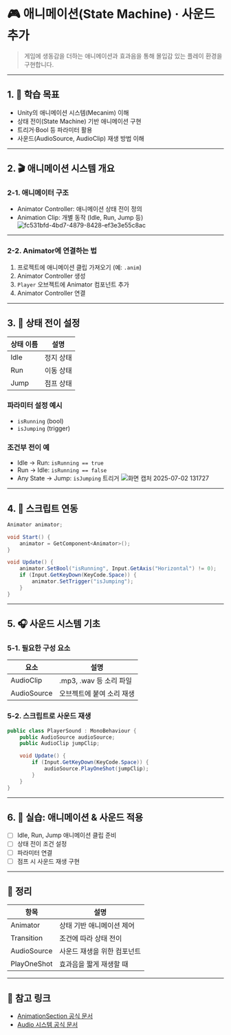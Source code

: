 # 🎮 애니메이션(State Machine) · 사운드 추가
> 게임에 생동감을 더하는 애니메이션과 효과음을 통해 몰입감 있는 플레이 환경을 구현합니다.

---

## 1. 🧠 학습 목표

- Unity의 애니메이션 시스템(Mecanim) 이해
- 상태 전이(State Machine) 기반 애니메이션 구현
- 트리거·Bool 등 파라미터 활용
- 사운드(AudioSource, AudioClip) 재생 방법 이해

---

## 2. 🎬 애니메이션 시스템 개요

### 2-1. 애니메이터 구조
- Animator Controller: 애니메이션 상태 전이 정의
- Animation Clip: 개별 동작 (Idle, Run, Jump 등)
![fc531bfd-4bd7-4879-8428-ef3e3e55c8ac](https://github.com/user-attachments/assets/b7e10075-d08f-428b-8104-67be7cbecf20)

---

### 2-2. Animator에 연결하는 법

1. 프로젝트에 애니메이션 클립 가져오기 (예: `.anim`)
2. Animator Controller 생성
3. `Player` 오브젝트에 Animator 컴포넌트 추가
4. Animator Controller 연결

---

## 3. 🔄 상태 전이 설정

| 상태 이름 | 설명 |
|-----------|------|
| Idle      | 정지 상태 |
| Run       | 이동 상태 |
| Jump      | 점프 상태 |

### 파라미터 설정 예시
- `isRunning` (bool)
- `isJumping` (trigger)

### 조건부 전이 예
- Idle → Run: `isRunning == true`
- Run → Idle: `isRunning == false`
- Any State → Jump: `isJumping` 트리거
![화면 캡처 2025-07-02 131727](https://github.com/user-attachments/assets/c0b8da46-ead9-4769-810d-781a9e52f9d2)


---

## 4. 🎯 스크립트 연동

```csharp
Animator animator;

void Start() {
    animator = GetComponent<Animator>();
}

void Update() {
    animator.SetBool("isRunning", Input.GetAxis("Horizontal") != 0);
    if (Input.GetKeyDown(KeyCode.Space)) {
        animator.SetTrigger("isJumping");
    }
}
```

---

## 5. 🎧 사운드 시스템 기초

### 5-1. 필요한 구성 요소

| 요소 | 설명 |
|------|------|
| AudioClip | .mp3, .wav 등 소리 파일 |
| AudioSource | 오브젝트에 붙여 소리 재생 |


### 5-2. 스크립트로 사운드 재생

```csharp
public class PlayerSound : MonoBehaviour {
    public AudioSource audioSource;
    public AudioClip jumpClip;

    void Update() {
        if (Input.GetKeyDown(KeyCode.Space)) {
            audioSource.PlayOneShot(jumpClip);
        }
    }
}
```

---

## 6. 🧪 실습: 애니메이션 & 사운드 적용

- [ ] Idle, Run, Jump 애니메이션 클립 준비
- [ ] 상태 전이 조건 설정
- [ ] 파라미터 연결
- [ ] 점프 시 사운드 재생 구현

---

## 🧠 정리

| 항목 | 설명 |
|------|------|
| Animator | 상태 기반 애니메이션 제어 |
| Transition | 조건에 따라 상태 전이 |
| AudioSource | 사운드 재생을 위한 컴포넌트 |
| PlayOneShot | 효과음을 짧게 재생할 때 |

---

## 🔗 참고 링크

- [AnimationSection 공식 문서](https://docs.unity3d.com/Manual/AnimationSection.html)
- [Audio 시스템 공식 문서](https://docs.unity3d.com/Manual/AudioOverview.html)
